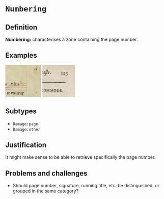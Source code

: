 # `Numbering`

## Definition

**Numbering:** characterises a zone containing the page number.

## Examples

<img src="btv1b84192440_f45.jpg" height="100px">
<img src="btv1b86070385_f135_p.jpg" height="100px">

## Subtypes

* `Damage:page`
* `Damage:other`

## Justification

It might make sense to be able to retrieve specifically the page number.

## Problems and challenges

- Should page number, signature, running title, etc. be distinguished, or grouped in the same category?


